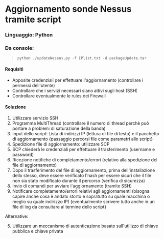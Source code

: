 # Aggiornamento sonde Nessus tramite script

### Linguaggio: Python

### Da console: 
>`python ./updateNessus.py -f IPlist.txt -d packageUpdate.tar`

#### Requisiti
- Apposite credenziali per effettuare l'aggiornamento (controllare i permessi dell'utente)
- Controllare che i servizi necessari siano attivi sugli host (SSH)
- Controllare eventualmente le rules dei Firewall

#### Soluzione 

1. Utilizzare servizio SSH
2. Programma MultiThread (controllare il numero di thread perchè può portare a problemi di saturazione della banda)
3. Input dello script: Lista di indirizzi IP (lettura di file di testo) e il pacchetto di aggiornamento {passaggio percorsi file come parametri allo script}
4. Spedizione file di aggiornamento: utilizzare SCP 
5. SCP chiederà le credenziali per effettuare il trasferimento (username e password)
6. Ricezione notifiche di completamento/errori (relativo alla spedizione del file di aggiornamento)
7. Dopo il trasferimento del file di aggiornamento, prima dell'installazione dello stesso, deve essere verificato l'hash per essere sicuri che il file non sia stato modificato durante il percorso (verifica di sicurezza)
8. Invio di comandi per avviare l'aggiornamento (tramite SSH)
9. Notificare completamento/errori relativi agli aggiornamenti (bisogna capire anche cosa è andato storto e sopratutto su quale macchina o meglio su quale indirizzo IP) {eventualmente scrivere tutto anche in un file di log da consultare al termine dello script}




Alternative:

5. Utilizzare un meccanismo di autenticazione basato sull'utilizzo di chiave pubblica e chiave privata 
